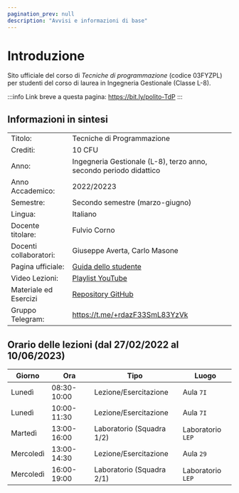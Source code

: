 ```yaml
---
pagination_prev: null
description: "Avvisi e informazioni di base"
---
```


# Introduzione

Sito ufficiale del corso di *Tecniche di programmazione* (codice 03FYZPL) per studenti del corso di laurea in Ingegneria Gestionale (Classe L-8).

:::info
Link breve a questa pagina: https://bit.ly/polito-TdP
:::

## Informazioni in sintesi

|                        |                                                                                                                                          |
|:-----------------------|------------------------------------------------------------------------------------------------------------------------------------------|
| Titolo:                | 	Tecniche di Programmazione                                           |
| Crediti:               | 	10 CFU                                                                                                                                   |
| Anno:                  | 	Ingegneria Gestionale (L-8), terzo anno, secondo periodo didattico    |
| Anno Accademico:       | 	2022/20223                                                                                                                              |
| Semestre:              | 	Secondo semestre (marzo-giugno)                                                                                                      |
| Lingua:                | 	Italiano                                                                                                                                |
| Docente titolare:      | 	Fulvio Corno                                                                                                                            |
| Docenti collaboratori: | 	Giuseppe Averta, Carlo Masone   |
| Pagina ufficiale: 	 | [Guida dello studente](https://didattica.polito.it/pls/portal30/gap.pkg_guide.viewGap?p_cod_ins=03FYZPL&p_a_acc=2023&p_header=S&p_lang=&multi=N) |
| Video Lezioni: 	     | [Playlist YouTube](https://youtube.com/playlist?list=PLqRTLlwsxDL9ClNsiXVXH3vpgcpBSWK7U) |
| Materiale ed Esercizi  | [Repository GitHub](https://github.com/TdP-2023)
| Gruppo Telegram: 	     | https://t.me/+rdazF33SmL83YzVk                                                                                                           |

## Orario delle lezioni (dal 27/02/2022 al 10/06/2023)

| Giorno   |Ora |Tipo |Luogo |
|----------|----|-----|------|
| Lunedì   | 08:30-10:00 | Lezione/Esercitazione | Aula `7I` | 
| Lunedì | 10:00-11:30 | Lezione/Esercitazione | Aula `7I` | 
| Martedì |13:00-16:00 |Laboratorio (Squadra 1/2) | Laboratorio `LEP` |
| Mercoledì |13:00-14:30 | Lezione/Esercitazione |Aula `29` | 
| Mercoledì |16:00-19:00 |Laboratorio (Squadra 2/1) | Laboratorio `LEP` |
